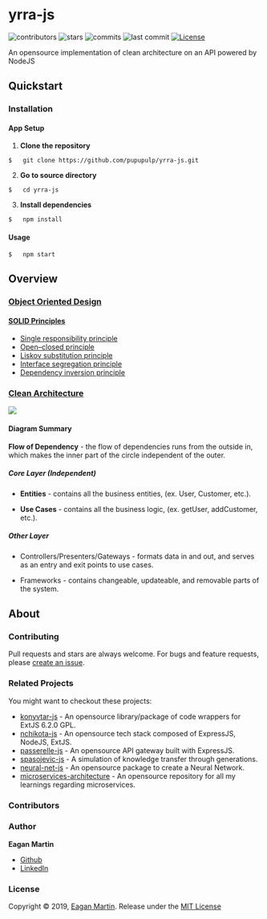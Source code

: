 # yrra-js

![contributors](https://badgen.net/github/contributors/pupupulp/yrra-js)
![stars](https://badgen.net/github/stars/pupupulp/yrra-js)
![commits](https://badgen.net/github/commits/pupupulp/yrra-js)
![last commit](https://badgen.net/github/last-commit/pupupulp/yrra-js)
[![License](https://badgen.net/github/license/pupupulp/yrra-js)](https://github.com/pupupulp/yrra-js/blob/master/LICENSE)

An opensource implementation of clean architecture on an API powered by NodeJS

## Quickstart

### Installation

#### App Setup

1. **Clone the repository**

```cli
$   git clone https://github.com/pupupulp/yrra-js.git
```

2. **Go to source directory**
```cli
$   cd yrra-js
```

3. **Install dependencies**
```cli
$   npm install
```

#### Usage

```cli
$   npm start
```

## Overview

### [Object Oriented Design](http://butunclebob.com/ArticleS.UncleBob.PrinciplesOfOod)

#### [SOLID Principles](https://en.wikipedia.org/wiki/SOLID)

- [Single responsibility principle](https://en.wikipedia.org/wiki/Single_responsibility_principle)
- [Open–closed principle](https://en.wikipedia.org/wiki/Open%E2%80%93closed_principle)
- [Liskov substitution principle](https://en.wikipedia.org/wiki/Liskov_substitution_principle)
- [Interface segregation principle](https://en.wikipedia.org/wiki/Interface_segregation_principle)
- [Dependency inversion principle](https://en.wikipedia.org/wiki/Dependency_inversion_principle)

### [Clean Architecture](http://blog.cleancoder.com/uncle-bob/2012/08/13/the-clean-architecture.html)

![](https://fullstackroyhome.files.wordpress.com/2019/03/cleanarchitecture.jpg)

#### Diagram Summary

**Flow of Dependency** - the flow of dependencies runs from the outside in, which makes the inner part of the circle independent of the outer.

##### Core Layer (Independent)

+ **Entities** - contains all the business entities, (ex. User, Customer, etc.).

+ **Use Cases** - contains all the business logic, (ex. getUser, addCustomer, etc.).

##### Other Layer

- Controllers/Presenters/Gateways - formats data in and out, and serves as an entry and exit points to use cases.

- Frameworks - contains changeable, updateable, and removable parts of the system.

## About

### Contributing

Pull requests and stars are always welcome. For bugs and feature requests, please [create an issue](https://github.com/pupupulp/yrra-js/issues/new).

### Related Projects

You might want to checkout these projects:

- [konyvtar-js](https://github.com/pupupulp/konyvtar-js) - An opensource library/package of code wrappers for ExtJS 6.2.0 GPL.
- [nchikota-js](https://github.com/pupupulp/nchikota-js) - An opensource tech stack composed of ExpressJS, NodeJS, ExtJS.
- [passerelle-js](https://github.com/pupupulp/passerelle-js) - An opensource API gateway built with ExpressJS.
- [spasojevic-js](https://github.com/pupupulp/spasojevic-js) - A simulation of knowledge transfer through generations.
- [neural-net-js](https://github.com/pupupulp/neural-net-js) - An opensource package to create a Neural Network.
- [microservices-architecture](https://github.com/pupupulp/microservices-architecture) - An opensource repository for all my learnings regarding microservices.

### Contributors

### Author

**Eagan Martin**
- [Github](https://github.com/pupupulp)
- [LinkedIn](https://www.linkedin.com/in/eagan-charles-martin-a5a172186/)

### License

Copyright © 2019, [Eagan Martin](https://github.com/pupupulp). Release under the [MIT License](https://github.com/pupupulp/yrra-js/blob/master/LICENSE)